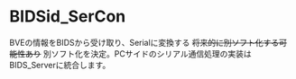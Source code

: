# BIDSid_SerCon
BVEの情報をBIDSから受け取り、Serialに変換する
~~将来的に別ソフト化する可能性あり~~
別ソフト化を決定。PCサイドのシリアル通信処理の実装はBIDS_Serverに統合します。
